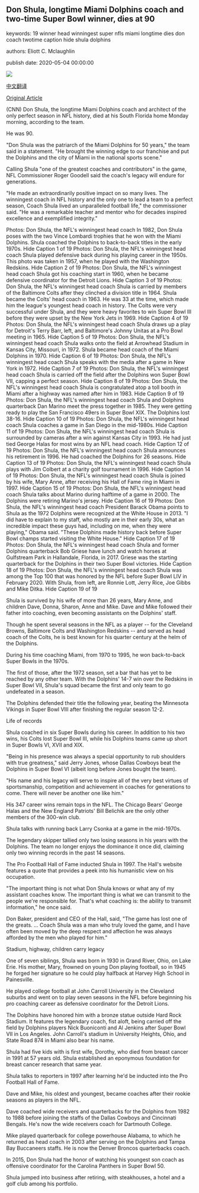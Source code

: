 ## Don Shula, longtime Miami Dolphins coach and two-time Super Bowl winner, dies at 90

keywords: 19 winner head winningest super nfls miami longtime dies don coach twotime caption hide shula dolphins

authors: Eliott C. Mclaughlin

publish date: 2020-05-04 00:00:00

![](https://cdn.cnn.com/cnnnext/dam/assets/200504103451-03-don-shula-obit-restricted-super-tease.jpg)

[中文翻译](Don%20Shula%2C%20longtime%20Miami%20Dolphins%20coach%20and%20two-time%20Super%20Bowl%20winner%2C%20dies%20at%2090_zh.md)

[Original Article](https://edition.cnn.com/2020/05/04/us/don-shula-miami-dolphins-coach-obit-spt/index.html)

(CNN) Don Shula, the longtime Miami Dolphins coach and architect of the only perfect season in NFL history, died at his South Florida home Monday morning, according to the team.

He was 90.

"Don Shula was the patriarch of the Miami Dolphins for 50 years," the team said in a statement. "He brought the winning edge to our franchise and put the Dolphins and the city of Miami in the national sports scene."

Calling Shula "one of the greatest coaches and contributors" in the game, NFL Commissioner Roger Goodell said the coach's legacy will endure for generations.

"He made an extraordinarily positive impact on so many lives. The winningest coach in NFL history and the only one to lead a team to a perfect season, Coach Shula lived an unparalleled football life," the commissioner said. "He was a remarkable teacher and mentor who for decades inspired excellence and exemplified integrity."

Photos: Don Shula, the NFL's winningest head coach In 1982, Don Shula poses with the two Vince Lombardi trophies that he won with the Miami Dolphins. Shula coached the Dolphins to back-to-back titles in the early 1970s. Hide Caption 1 of 19 Photos: Don Shula, the NFL's winningest head coach Shula played defensive back during his playing career in the 1950s. This photo was taken in 1957, when he played with the Washington Redskins. Hide Caption 2 of 19 Photos: Don Shula, the NFL's winningest head coach Shula got his coaching start in 1960, when he became defensive coordinator for the Detroit Lions. Hide Caption 3 of 19 Photos: Don Shula, the NFL's winningest head coach Shula is carried by members of the Baltimore Colts after they clinched a division title in 1964. Shula became the Colts' head coach in 1963. He was 33 at the time, which made him the league's youngest head coach in history. The Colts were very successful under Shula, and they were heavy favorites to win Super Bowl III before they were upset by the New York Jets in 1969. Hide Caption 4 of 19 Photos: Don Shula, the NFL's winningest head coach Shula draws up a play for Detroit's Terry Barr, left, and Baltimore's Johnny Unitas at a Pro Bowl meeting in 1965. Hide Caption 5 of 19 Photos: Don Shula, the NFL's winningest head coach Shula walks onto the field at Arrowhead Stadium in Kansas City, Missouri, in 1972. Shula became head coach of the Miami Dolphins in 1970. Hide Caption 6 of 19 Photos: Don Shula, the NFL's winningest head coach Shula speaks with the media after a game in New York in 1972. Hide Caption 7 of 19 Photos: Don Shula, the NFL's winningest head coach Shula is carried off the field after the Dolphins won Super Bowl VII, capping a perfect season. Hide Caption 8 of 19 Photos: Don Shula, the NFL's winningest head coach Shula is congratulated atop a toll booth in Miami after a highway was named after him in 1983. Hide Caption 9 of 19 Photos: Don Shula, the NFL's winningest head coach Shula and Dolphins quarterback Dan Marino meet the press together in 1985. They were getting ready to play the San Francisco 49ers in Super Bowl XIX. The Dolphins lost 38-16. Hide Caption 10 of 19 Photos: Don Shula, the NFL's winningest head coach Shula coaches a game in San Diego in the mid-1980s. Hide Caption 11 of 19 Photos: Don Shula, the NFL's winningest head coach Shula is surrounded by cameras after a win against Kansas City in 1993. He had just tied George Halas for most wins by an NFL head coach. Hide Caption 12 of 19 Photos: Don Shula, the NFL's winningest head coach Shula announces his retirement in 1996. He had coached the Dolphins for 26 seasons. Hide Caption 13 of 19 Photos: Don Shula, the NFL's winningest head coach Shula plays with Jim Colbert at a charity golf tournament in 1996. Hide Caption 14 of 19 Photos: Don Shula, the NFL's winningest head coach Shula is joined by his wife, Mary Anne, after receiving his Hall of Fame ring in Miami in 1997. Hide Caption 15 of 19 Photos: Don Shula, the NFL's winningest head coach Shula talks about Marino during halftime of a game in 2000. The Dolphins were retiring Marino's jersey. Hide Caption 16 of 19 Photos: Don Shula, the NFL's winningest head coach President Barack Obama points to Shula as the 1972 Dolphins were recognized at the White House in 2013. "I did have to explain to my staff, who mostly are in their early 30s, what an incredible impact these guys had, including on me, when they were playing," Obama said. "These Dolphins made history back before Super Bowl champs started visiting the White House." Hide Caption 17 of 19 Photos: Don Shula, the NFL's winningest head coach Shula and former Dolphins quarterback Bob Griese have lunch and watch horses at Gulfstream Park in Hallandale, Florida, in 2017. Griese was the starting quarterback for the Dolphins in their two Super Bowl victories. Hide Caption 18 of 19 Photos: Don Shula, the NFL's winningest head coach Shula was among the Top 100 that was honored by the NFL before Super Bowl LIV in February 2020. With Shula, from left, are Ronnie Lott, Jerry Rice, Joe Gibbs and Mike Ditka. Hide Caption 19 of 19

Shula is survived by his wife of more than 26 years, Mary Anne, and children Dave, Donna, Sharon, Anne and Mike. Dave and Mike followed their father into coaching, even becoming assistants on the Dolphins' staff.

Though he spent several seasons in the NFL as a player -- for the Cleveland Browns, Baltimore Colts and Washington Redskins -- and served as head coach of the Colts, he is best known for his quarter century at the helm of the Dolphins.

During his time coaching Miami, from 1970 to 1995, he won back-to-back Super Bowls in the 1970s.

The first of those, after the 1972 season, set a bar that has yet to be reached by any other team. With the Dolphins' 14-7 win over the Redskins in Super Bowl VII, Shula's squad became the first and only team to go undefeated in a season.

The Dolphins defended their title the following year, beating the Minnesota Vikings in Super Bowl VIII after finishing the regular season 12-2.

Life of records

Shula coached in six Super Bowls during his career. In addition to his two wins, his Colts lost Super Bowl III, while his Dolphins teams came up short in Super Bowls VI, XVII and XIX.

"Being in his presence was always a special opportunity to rub shoulders with true greatness," said Jerry Jones, whose Dallas Cowboys beat the Dolphins in Super Bowl VI (albeit long before Jones bought the team).

"His name and his legacy will serve to inspire all of the very best virtues of sportsmanship, competition and achievement in coaches for generations to come. There will never be another one like him."

His 347 career wins remain tops in the NFL. The Chicago Bears' George Halas and the New England Patriots' Bill Belichik are the only other members of the 300-win club.

Shula talks with running back Larry Csonka at a game in the mid-1970s.

The legendary skipper tallied only two losing seasons in his years with the Dolphins. The team no longer enjoys the dominance it once did, claiming only two winning records in the past 14 seasons.

The Pro Football Hall of Fame inducted Shula in 1997. The Hall's website features a quote that provides a peek into his humanistic view on his occupation.

"The important thing is not what Don Shula knows or what any of my assistant coaches know. The important thing is what we can transmit to the people we're responsible for. That's what coaching is: the ability to transmit information," he once said.

Don Baker, president and CEO of the Hall, said, "The game has lost one of the greats. ... Coach Shula was a man who truly loved the game, and I have often been moved by the deep respect and affection he was always afforded by the men who played for him."

Stadium, highway, children carry legacy

One of seven siblings, Shula was born in 1930 in Grand River, Ohio, on Lake Erie. His mother, Mary, frowned on young Don playing football, so in 1945 he forged her signature so he could play halfback at Harvey High School in Painesville.

He played college football at John Carroll University in the Cleveland suburbs and went on to play seven seasons in the NFL before beginning his pro coaching career as defensive coordinator for the Detroit Lions.

The Dolphins have honored him with a bronze statue outside Hard Rock Stadium. It features the legendary coach, fist aloft, being carried off the field by Dolphins players Nick Buoniconti and Al Jenkins after Super Bowl VII in Los Angeles. John Carroll's stadium in University Heights, Ohio, and State Road 874 in Miami also bear his name.

Shula had five kids with is first wife, Dorothy, who died from breast cancer in 1991 at 57 years old. Shula established an eponymous foundation for breast cancer research that same year.

Shula talks to reporters in 1997 after learning he'd be inducted into the Pro Football Hall of Fame.

Dave and Mike, his oldest and youngest, became coaches after their rookie seasons as players in the NFL.

Dave coached wide receivers and quarterbacks for the Dolphins from 1982 to 1988 before joining the staffs of the Dallas Cowboys and Cincinnati Bengals. He's now the wide receivers coach for Dartmouth College.

Mike played quarterback for college powerhouse Alabama, to which he returned as head coach in 2003 after serving on the Dolphins and Tampa Bay Buccaneers staffs. He is now the Denver Broncos quarterbacks coach.

In 2015, Don Shula had the honor of watching his youngest son coach as offensive coordinator for the Carolina Panthers in Super Bowl 50.

Shula jumped into business after retiring, with steakhouses, a hotel and a golf club among his portfolio.
